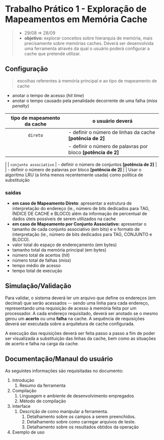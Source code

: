 # Trabalho Prático 1 - Exploração de Mapeamentos em Memória Cache
> - 29/08 ⇒ 28/09
> - **objetivo:** explorar conceitos sobre hierarquia de memória, mais precisamente sobre memórias caches. Deverá ser desenvolvida uma ferramenta através da qual o usuário poderá configurar a cache que pretende utilizar.


## Configuração
> escolhas referentes à memória principal e ao tipo de mapeamento de cache

- anotar o tempo de acesso (_hit time_)
- anotar o tempo causado pela penalidade decorrente de uma falha (_miss penalty_)


| tipo de mapeamento da cache | o usuário deverá |
|:---------------------------:|------------------|
| `direto` | - definir o número de linhas da cache **[potência de 2]**
|          | - definir o número de palavras por bloco **[potência de 2]**
|
| `conjunto associativo` |  - definir o número de conjuntos **[potência de 2]**
|                        |  - definir o número de palavras por bloco **[potência de 2]**
|                        | Usar o algoritmo LRU (a linha menos recentemente usada) como política de substituição


### saídas
- **em caso de Mapeamento Direto**: apresentar a estrutura de interpretação do endereço (ie., número de bits dedicados para TAG, ÍNDICE DE CACHE e BLOCO) além da informação de percentual de dados úteis possíveis de serem utilizados na cache
- **em caso de Mapeamento por Conjunto Associativo:** apresentar o tamanho de cada conjunto associativo (em bits) e o formato de interpretação (ie., número de bits dedicados para TAG, CONJUNTO e BLOCO).
- valor total do espaço de endereçamento (em bytes)
- tamanho total da memória principal (em bytes)
- número total de acertos (_hit_)
- número total de falhas (_miss_)
- tempo médio de acesso
- tempo total de execução

## Simulação/Validação

Para validar, o sistema deverá ler um arquivo que define os endereços (em decimal) que serão acessados -- sendo uma linha para cada endereço, representando uma requisição de acesso à memória feita por um processador.
A cada endereço requisitado, deverá ser anotado se o mesmo gerou um **acerto** ou uma **falha** na cache. A sequência de requisições deverá ser executada sobre a arquitetura de cache configurada.

A execução das requisições deverá ser feita passo a passo a fim de poder ser visualizada a substituição das linhas da cache, bem como as situações de acerto e falha na carga da cache.

## Documentação/Manaul do usuário

As seguintes informações são requisitadas no documento:
1. Introdução
    1. Resumo da ferramenta
2. Compilação
    1. Linguagem e ambiente de desenvolvimento empregados
    2. Método de compilação
3. Interface
    1. Descrição de como manipular a ferramenta.
        1. Detalhamento sobre os campos a serem preenchidos.
        2. Detalhamento sobre como carregar arquivos de teste.
        3. Detalhamento sobre os resultados obtidos da operação
4. Exemplo de uso
